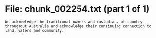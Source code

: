 ﻿# File: chunk_002254.txt (part 1 of 1)
```
We acknowledge the traditional owners and custodians of country throughout Australia and acknowledge their continuing connection to land, waters and community.
```

